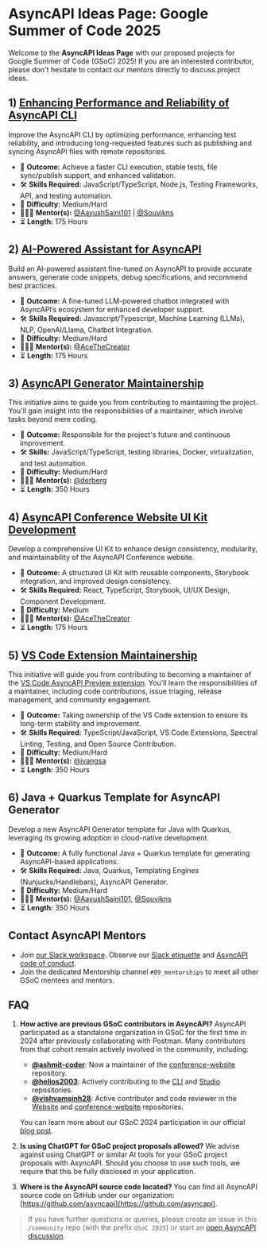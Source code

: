 # AsyncAPI Ideas Page: Google Summer of Code 2025
Welcome to the **AsyncAPI Ideas Page** with our proposed projects for Google Summer of Code (GSoC) 2025! If you are an interested contributor, please don't hesitate to contact our mentors directly to discuss project ideas.

## 1) [Enhancing Performance and Reliability of AsyncAPI CLI](https://github.com/asyncapi/cli/issues/1657)
Improve the AsyncAPI CLI by optimizing performance, enhancing test reliability, and introducing long-requested features such as publishing and syncing AsyncAPI files with remote repositories.

- 🎯 **Outcome:** Achieve a faster CLI execution, stable tests, file sync/publish support, and enhanced validation.
- 🛠️ **Skills Required:** JavaScript/TypeScript, Node.js, Testing Frameworks, API, and testing automation.
- 🧩 **Difficulty:** Medium/Hard
- 👩🏿‍🏫 **Mentor(s):** [@AayushSaini101](https://github.com/AayushSaini101) | [@Souvikns](https://github.com/Souvikns)
- ⏳ **Length:** 175 Hours

## 2) [AI-Powered Assistant for AsyncAPI](https://github.com/asyncapi/chatbot/issues/109)
Build an AI-powered assistant fine-tuned on AsyncAPI to provide accurate answers, generate code snippets, debug specifications, and recommend best practices.

- 🎯 **Outcome:** A fine-tuned LLM-powered chatbot integrated with AsyncAPI’s ecosystem for enhanced developer support.
- 🛠️ **Skills Required:** Javascript/Typescript, Machine Learning (LLMs), NLP, OpenAI/Llama, Chatbot Integration.
- 🧩 **Difficulty:** Medium/Hard
- 👩🏿‍🏫 **Mentor(s):** [@AceTheCreator](https://github.com/AceTheCreator)
- ⏳ **Length:** 175 Hours

## 3) [AsyncAPI Generator Maintainership](https://github.com/asyncapi/generator/issues/1360)
This initiative aims to guide you from contributing to maintaining the project. You'll gain insight into the responsibilities of a maintainer, which involve tasks beyond mere coding.

- 🎯 **Outcome:** Responsible for the project's future and continuous improvement.
- 🛠️ **Skills:** JavaScript/TypeScript, testing libraries, Docker, virtualization, and test automation.
- 🧩 **Difficulty:** Medium/Hard
- 👩🏿‍🏫 **Mentor(s):** [@derberg](https://github.com/derberg)
- ⏳ **Length:** 350 Hours

## 4) [AsyncAPI Conference Website UI Kit Development](https://github.com/asyncapi/conference-website/issues/551)
Develop a comprehensive UI Kit to enhance design consistency, modularity, and maintainability of the AsyncAPI Conference website.

- 🎯 **Outcome:** A structured UI Kit with reusable components, Storybook integration, and improved design consistency.
- 🛠️ **Skills Required:** React, TypeScript, Storybook, UI/UX Design, Component Development.
- 🧩 **Difficulty:** Medium
- 👩🏿‍🏫 **Mentor(s):** [@AceTheCreator](https://github.com/AceTheCreator)
- ⏳ **Length:** 175 Hours

## 5) [VS Code Extension Maintainership](https://github.com/asyncapi/conference-website/issues/551)
This initiative will guide you from contributing to becoming a maintainer of the [VS Code AsyncAPI Preview extension](https://github.com/asyncapi/vs-asyncapi-preview). You'll learn the responsibilities of a maintainer, including code contributions, issue triaging, release management, and community engagement.

- 🎯 **Outcome:** Taking ownership of the VS Code extension to ensure its long-term stability and improvement.
- 🛠️ **Skills Required:** TypeScript/JavaScript, VS Code Extensions, Spectral Linting, Testing, and Open Source Contribution.
- 🧩 **Difficulty:** Medium/Hard
- 👩🏿‍🏫 **Mentor(s):** [@ivangsa](https://github.com/ivangsa)
- ⏳ **Length:** 350 Hours

## 6) Java + Quarkus Template for AsyncAPI Generator
Develop a new AsyncAPI Generator template for Java with Quarkus, leveraging its growing adoption in cloud-native development.

- 🎯 **Outcome:** A fully functional Java + Quarkus template for generating AsyncAPI-based applications.
- 🛠️ **Skills Required:** Java, Quarkus, Templating Engines (Nunjucks/Handlebars), AsyncAPI Generator.
- 🧩 **Difficulty:** Medium/Hard
- 👩🏿‍🏫 **Mentor(s):** [@AayushSaini101](https://github.com/AayushSaini101), [@Souvikns](https://github.com/Souvikns)
- ⏳ **Length:** 350 Hours

## Contact AsyncAPI Mentors
- Join [our Slack workspace](https://www.asyncapi.com/slack-invite).  Observe our [Slack etiquette](https://github.com/asyncapi/.github/blob/master/slack-etiquette.md) and [AsyncAPI code of conduct](https://github.com/asyncapi/.github/blob/master/CODE_OF_CONDUCT.md).
- Join the dedicated Mentorship channel `#09_mentorships` to meet all other GSoC mentees and mentors.

## FAQ

1. **How active are previous GSoC contributors in AsyncAPI?** AsyncAPI participated as a standalone organization in GSoC for the first time in 2024 after previously collaborating with Postman. Many contributors from that cohort remain actively involved in the community, including:

   - **[@ashmit-coder](https://github.com/ashmit-coder)**: Now a maintainer of the [conference-website](https://github.com/asyncapi/conference-website) repository.
   - **[@helios2003](https://github.com/helios2003)**: Actively contributing to the [CLI](https://github.com/asyncapi/cli) and [Studio](https://github.com/asyncapi/studio) repositories.
   - **[@vishvamsinh28](https://github.com/vishvamsinh28)**: Active contributor and code reviewer in the [Website](https://github.com/asyncapi/website) and [conference-website](https://github.com/asyncapi/conference-website) repositories.

   You can learn more about our GSoC 2024 participation in our official [blog post](https://www.asyncapi.com/blog/2024-gsoc-wrap).



2. **Is using ChatGPT for GSoC project proposals allowed?**
   We advise against using ChatGPT or similar AI tools for your GSoC project proposals with AsyncAPI. Should you choose to use such tools, we require that this be fully disclosed in your application.

3. **Where is the AsyncAPI source code located?**
   You can find all AsyncAPI source code on GitHub under our organization: [https://github.com/asyncapi](https://github.com/asyncapi).

>If you have further questions or queries, please create an issue in this `/community` repo (with the prefix `GSoC 2025`) or start an [open AsyncAPI discussion](https://github.com/orgs/asyncapi/discussions).
